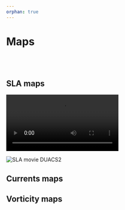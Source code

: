 ```yaml
---
orphan: true
---
```


# Maps 

<br> 

<br> 


## SLA maps
 
![SLA movie DUACS](figures/movie_DUACS_NA_sla.mp4) 



![SLA movie DUACS2](https://github.com/ocean-data-challenges/2023a_SSH_mapping_OSE/assets/33433820/d2e5d223-3a4a-446c-9838-fde63af04427)



## Currents maps


## Vorticity maps

